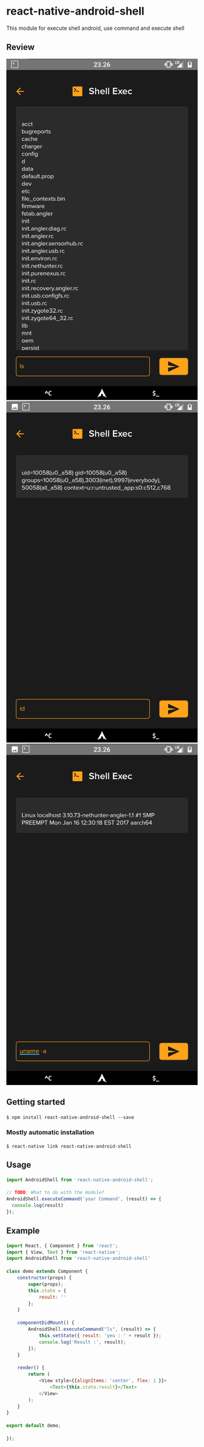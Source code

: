 # react-native-android-shell
This module for execute shell android, use command and execute shell

## Review
![Alt text](img/ls.png?raw=true "ls command")
![Alt text](img/id.png?raw=true "id command")
![Alt text](img/uname.png?raw=true "uname command")


## Getting started

`$ npm install react-native-android-shell --save`

### Mostly automatic installation

`$ react-native link react-native-android-shell`

## Usage
```javascript
import AndroidShell from 'react-native-android-shell';

// TODO: What to do with the module?
AndroidShell.executeCommand('your Command', (result) => {
  console.log(result)
});
```
## Example
```javascript
import React, { Component } from 'react';
import { View, Text } from 'react-native';
import AndroidShell from 'react-native-android-shell'

class demo extends Component {
    constructor(props) {
        super(props);
        this.state = {
            result: ''
        };
    }

    componentDidMount() {
        AndroidShell.executeCommand("ls", (result) => {
            this.setState({ result: 'yeu : ' + result });
            console.log('Result :', result);
        });
    }

    render() {
        return (
            <View style={{alignItems: 'center', flex: 1 }}>
                <Text>{this.state.result}</Text>
            </View>
        );
    }
}

export default demo;

});
```
